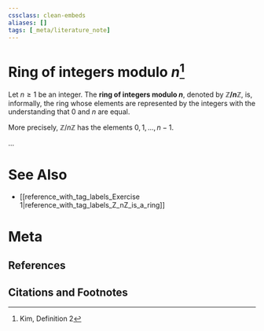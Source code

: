 ```yaml
---
cssclass: clean-embeds
aliases: []
tags: [_meta/literature_note]
---
```

# Ring of integers modulo $n$[^1]

Let $n \geq 1$ be an integer. The **ring of integers modulo $n$**, denoted by **$\mathbb{Z}/n\mathbb{Z}$**, is, informally, the ring whose elements are represented by the integers with the understanding that $0$ and $n$ are equal.

More precisely, $\mathbb{Z}/n\mathbb{Z}$ has the elements $0,1,\ldots,n-1$.

...


# See Also
- [[reference_with_tag_labels_Exercise 1|reference_with_tag_labels_Z_nZ_is_a_ring]]
# Meta
## References

## Citations and Footnotes
[^1]: Kim, Definition 2